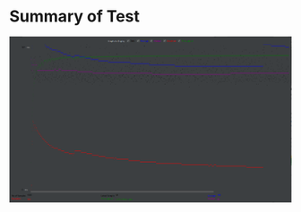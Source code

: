 # Summary of Test
![graph](https://github.com/GEEDORVH/API-Project/blob/main/API-Project/Performance%20Tests/JMeterGraph.PNG)


